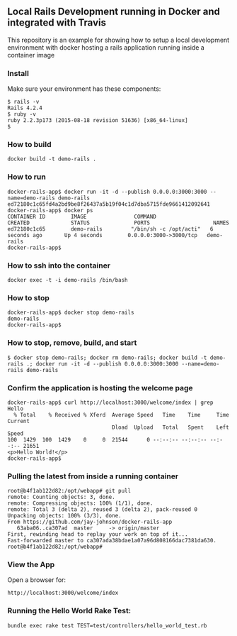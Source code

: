 ## Local Rails Development running in Docker and integrated with Travis 

This repository is an example for showing how to setup a local development environment with docker hosting a rails application running inside a container image

### Install

Make sure your environment has these components:

```
$ rails -v
Rails 4.2.4
$ ruby -v
ruby 2.2.3p173 (2015-08-18 revision 51636) [x86_64-linux]
$ 
```

### How to build

```
docker build -t demo-rails .
```

### How to run

```
docker-rails-app$ docker run -it -d --publish 0.0.0.0:3000:3000 --name=demo-rails demo-rails
ed72180c1c65fd4a2bd9be8f26437a5b19f04c1d7dba5715fde9661412092641
docker-rails-app$ docker ps
CONTAINER ID        IMAGE               COMMAND                  CREATED             STATUS              PORTS                    NAMES
ed72180c1c65        demo-rails         "/bin/sh -c /opt/acti"   6 seconds ago       Up 4 seconds        0.0.0.0:3000->3000/tcp   demo-rails
docker-rails-app$ 
```

### How to ssh into the container

```
docker exec -t -i demo-rails /bin/bash
```

### How to stop

```
docker-rails-app$ docker stop demo-rails
demo-rails
docker-rails-app$
```

### How to stop, remove, build, and start

```
$ docker stop demo-rails; docker rm demo-rails; docker build -t demo-rails .; docker run -it -d --publish 0.0.0.0:3000:3000 --name=demo-rails demo-rails
```

### Confirm the application is hosting the welcome page

```
docker-rails-app$ curl http://localhost:3000/welcome/index | grep Hello
  % Total    % Received % Xferd  Average Speed   Time    Time     Time  Current
                                 Dload  Upload   Total   Spent    Left  Speed
100  1429  100  1429    0     0  21544      0 --:--:-- --:--:-- --:--:-- 21651
<p>Hello World!</p>
docker-rails-app$ 
```

### Pulling the latest from inside a running container

```
root@b4f1ab122d82:/opt/webapp# git pull
remote: Counting objects: 3, done.
remote: Compressing objects: 100% (1/1), done.
remote: Total 3 (delta 2), reused 3 (delta 2), pack-reused 0
Unpacking objects: 100% (3/3), done.
From https://github.com/jay-johnson/docker-rails-app
   63aba06..ca307ad  master     -> origin/master
First, rewinding head to replay your work on top of it...
Fast-forwarded master to ca307ada38bdae1a07a96d808166dac7381da630.
root@b4f1ab122d82:/opt/webapp# 
```

### View the App

Open a browser for:

```
http://localhost:3000/welcome/index
```

### Running the Hello World Rake Test:

```
bundle exec rake test TEST=test/controllers/hello_world_test.rb
```

